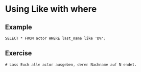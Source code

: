 # Using Like with where 

## Example 

```
SELECT * FROM actor WHERE last_name like 'D%';

```

## Exercise 

```
# Lass Euch alle actor ausgeben, deren Nachname auf N endet. 


```

